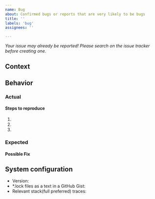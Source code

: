 ```yaml
---
name: Bug
about: Confirmed bugs or reports that are very likely to be bugs
title: ''
labels: 'bug'
assignees: ''

---
```


<!--- Provide a general summary of the issue in the Title above -->

*Your issue may already be reported! Please search on the issue tracker before creating one.*


## Context
<!--- Provide a more detailed introduction to the issue itself -->

<!--- How has this issue affected you? What were you trying to accomplish? -->


## Behavior


### Actual
<!--- Tell us what happens instead -->


#### Steps to reproduce
<!--- Provide a link to a live example, or an unambiguous set of steps to -->

<!--- reproduce this issue include code to reproduce, if relevant -->

1.
1.
1.


### Expected
<!--- Tell us what should happen -->


#### Possible Fix
<!--- Not obligatory, but suggest a fix or reason for the issue -->


## System configuration
<!--- Include as many relevant details about the environment you experienced the issue in -->
* Version:
* *.lock files as a text in a GitHub Gist:
* Relevant stack(full preferred) traces:

<!--- Please remember to format code using triple backticks (`)
	  so that it is neatly formatted when the issue is posted. -->
